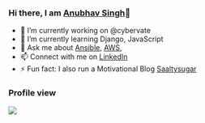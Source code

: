### Hi there, I am [Anubhav Singh][Twitter]👋

- 🔭 I’m currently working on @cybervate
- 🌱 I’m currently learning Django, JavaScript 
- 💬 Ask me about [Ansible][devops-blog], [AWS][aws-blog], 
- 📫 Connect with me on [LinkedIn][LinkedIN]
- ⚡ Fun fact: I also run a Motivational Blog [Saaltysugar][Saaltysugar]

### Profile view
![](https://komarev.com/ghpvc/?username=anubhavsinghgtm)

[LinkedIn]: https://linkedin.com/in/anubhavsinghgtm
[devops-blog]: https://brighterbees.com/blog/category/ansible/
[aws-blog]: https://brighterbees.com/blog/category/cloud-computing/aws/
[Saaltysugar]: https://saaltysugar.com
[Twitter]: https://twitter.com/anubhavsinghgtm
